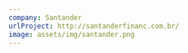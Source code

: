 ```yaml
---
company: Santander
urlProject: http://santanderfinanc.com.br/
image: assets/img/santander.png
---
```

